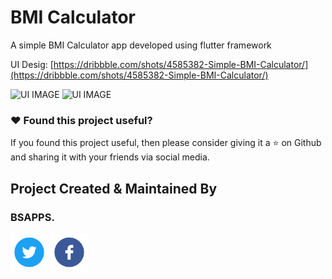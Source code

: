 # BMI Calculator

A simple BMI Calculator app developed using flutter framework


UI Desig: 
[https://dribbble.com/shots/4585382-Simple-BMI-Calculator/](https://dribbble.com/shots/4585382-Simple-BMI-Calculator/)

![UI IMAGE](https://cdn.dribbble.com/users/1553101/screenshots/4585382/attachments/1036694/selector_page.png)
![UI IMAGE](https://cdn.dribbble.com/users/1553101/screenshots/4585382/attachments/1036693/result_page.png)

### :heart: Found this project useful?

If you found this project useful, then please consider giving it a :star: on Github and sharing it with your friends via social media.


## Project Created & Maintained By

### BSAPPS.

<a href="https://twitter.com/spyderbibek"><img src="https://github.com/aritraroy/social-icons/blob/master/twitter-icon.png?raw=true" width="60"></a>
<a href="https://facebook.com/spyderbibek"><img src="https://github.com/aritraroy/social-icons/blob/master/facebook-icon.png?raw=true" width="60"></a>
